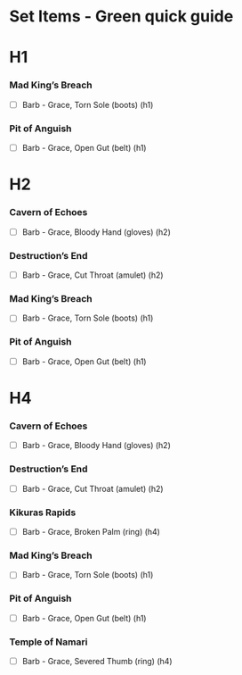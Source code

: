 <!-- ![Set Items](../docs/assets/images/set-items.png) -->

# Set Items - Green quick guide

# H1

### Mad King’s Breach
- [ ] Barb - Grace, Torn Sole (boots) (h1)

### Pit of Anguish
- [ ] Barb - Grace, Open Gut (belt) (h1)


# H2

### Cavern of Echoes
- [ ] Barb - Grace, Bloody Hand (gloves) (h2)

### Destruction’s End
- [ ] Barb - Grace, Cut Throat (amulet) (h2)

### Mad King’s Breach
- [ ] Barb - Grace, Torn Sole (boots) (h1)

### Pit of Anguish
- [ ] Barb - Grace, Open Gut (belt) (h1)


# H4

### Cavern of Echoes
- [ ] Barb - Grace, Bloody Hand (gloves) (h2)

### Destruction’s End
- [ ] Barb - Grace, Cut Throat (amulet) (h2)

### Kikuras Rapids
- [ ] Barb - Grace, Broken Palm (ring) (h4)

### Mad King’s Breach
- [ ] Barb - Grace, Torn Sole (boots) (h1)

### Pit of Anguish
- [ ] Barb - Grace, Open Gut (belt) (h1)

### Temple of Namari
- [ ] Barb - Grace, Severed Thumb (ring) (h4)

